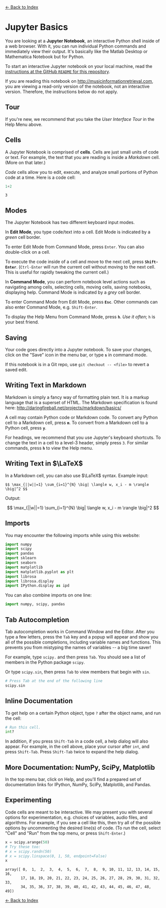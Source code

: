 
[&larr; Back to Index](index.html)

Jupyter Basics
=======================

You are looking at a **Jupyter Notebook**, an interactive Python shell inside of a web browser. With it, you can run individual Python commands and immediately view their output.  It's basically like the Matlab Desktop or Mathematica Notebook but for Python.

To start an interactive Jupyter notebook on your local machine, read the [instructions at the GitHub `README` for this repository](https://github.com/stevetjoa/stanford-mir#how-to-use-this-repo).

If you are reading this notebook on <http://musicinformationretrieval.com>, you are viewing a read-only version of the notebook, not an interactive version. Therefore, the instructions below do not apply.

## Tour

If you're new, we recommend that you take the *User Interface Tour* in the Help Menu above.

## Cells

A Jupyter Notebook is comprised of **cells**. Cells are just small units of code or text. For example, the text that you are reading is inside a *Markdown* cell. (More on that later.)

*Code* cells allow you to edit, execute, and analyze small portions of Python code at a time. Here is a code cell:


```python
1+2
```




    3



## Modes

The Jupyter Notebook has two different keyboard input modes. 

In **Edit Mode**, you type code/text into a cell. Edit Mode is indicated by a *green* cell border. 

To enter Edit Mode from Command Mode, press `Enter`. You can also double-click on a cell.

To execute the code inside of a cell and move to the next cell, press **`Shift-Enter`**. (`Ctrl-Enter` will run the current cell without moving to the next cell. This is useful for rapidly tweaking the current cell.)

In **Command Mode**, you can perform notebook level actions such as navigating among cells, selecting cells, moving cells, saving notebooks, displaying help. Command Mode is indicated by a *grey* cell border. 

To enter Command Mode from Edit Mode, press **`Esc`**. Other commands can also enter Command Mode, e.g. `Shift-Enter`.

To display the Help Menu from Command Mode, press **`h`**. *Use it often*; `h` is your best friend.

## Saving

Your code goes directly into a Jupyter notebook. To save your changes, click on the "Save" icon in the menu bar, or type **`s`** in command mode.

If this notebook is in a Git repo, use `git checkout -- <file>` to revert a saved edit.

## Writing Text in Markdown

Markdown is simply a fancy way of formatting plain text. It is a markup language that is a superset of HTML. The Markdown specification is found here: http://daringfireball.net/projects/markdown/basics/

A cell may contain Python code or Markdown code. To convert any Python cell to a Markdown cell, press **`m`**. To convert from a Markdown cell to a Python cell, press **`y`**.

For headings, we recommend that you use Jupyter's keyboard shortcuts. To change the text in a cell to a level-3 header, simply press `3`. For similar commands, press **`h`** to view the Help menu.

## Writing Text in $\LaTeX$

In a Markdown cell, you can also use $\LaTeX$ syntax. Example input:

    $$ \max_{||w||=1} \sum_{i=1}^{N} \big| \langle w, x_i - m \rangle \big|^2 $$

Output:

$$ \max_{||w||=1} \sum_{i=1}^{N} \big| \langle w, x_i - m \rangle \big|^2 $$

## Imports

You may encounter the following imports while using this website:


```python
import numpy
import scipy
import pandas
import sklearn
import seaborn
import matplotlib
import matplotlib.pyplot as plt
import librosa
import librosa.display
import IPython.display as ipd
```

You can also combine imports on one line:


```python
import numpy, scipy, pandas
```

## Tab Autocompletion

Tab autocompletion works in Command Window and the Editor.  After you type a few letters, press the `Tab` key and a popup will appear and show you all of the possible completions, including variable names and functions.  This prevents you from mistyping the names of variables -- a big time saver! 
     
For example, type `scipy.` and then press `Tab`. You should see a list of members in the Python package `scipy`.

Or type `scipy.sin`, then press `Tab` to view members that begin with `sin`.


```python
# Press Tab at the end of the following line
scipy.sin
```

## Inline Documentation

To get help on a certain Python object, type `?` after the object name, and run the cell:


```python
# Run this cell.
int?
```

In addition, if you press `Shift-Tab` in a code cell, a help dialog will also appear. For example, in the cell above, place your cursor after `int`, and press `Shift-Tab`. Press `Shift-Tab` twice to expand the help dialog.

## More Documentation: NumPy, SciPy, Matplotlib

In the top menu bar, click on Help, and you'll find a prepared set of documentation links for IPython, NumPy, SciPy, Matplotlib, and Pandas.

## Experimenting

Code cells are meant to be interactive. We may present you with several options for experimentation, e.g. choices of variables, audio files, and algorithms. For example, if you see a cell like this, then try all of the possible options by uncommenting the desired line(s) of code. (To run the cell, select "Cell" and "Run" from the top menu, or press `Shift-Enter`.)


```python
x = scipy.arange(50)
# Try these too:
# x = scipy.randn(50)
# x = scipy.linspace(0, 1, 50, endpoint=False)
x
```




    array([ 0,  1,  2,  3,  4,  5,  6,  7,  8,  9, 10, 11, 12, 13, 14, 15, 16,
           17, 18, 19, 20, 21, 22, 23, 24, 25, 26, 27, 28, 29, 30, 31, 32, 33,
           34, 35, 36, 37, 38, 39, 40, 41, 42, 43, 44, 45, 46, 47, 48, 49])



[&larr; Back to Index](index.html)
